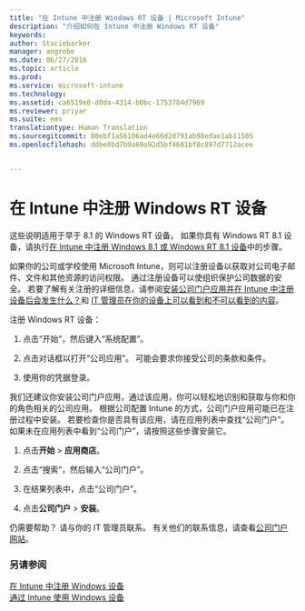 ```yaml
---
title: "在 Intune 中注册 Windows RT 设备 | Microsoft Intune"
description: "介绍如何在 Intune 中注册 Windows RT 设备"
keywords: 
author: Staciebarker
manager: angrobe
ms.date: 06/27/2016
ms.topic: article
ms.prod: 
ms.service: microsoft-intune
ms.technology: 
ms.assetid: ca6519e8-d0da-4314-b0bc-1753784d7969
ms.reviewer: priyar
ms.suite: ems
translationtype: Human Translation
ms.sourcegitcommit: 80ebf1a56106ad4e66d2d791ab98edae1ab11505
ms.openlocfilehash: ddbe0bd7b9a69a92d5bf4681bf8c897d7712acee


---
```



# 在 Intune 中注册 Windows RT 设备

这些说明适用于早于 8.1 的 Windows RT 设备。 如果你具有 Windows RT 8.1 设备，请执行[在 Intune 中注册 Windows 8.1 或 Windows RT 8.1 设备](enroll-your-w81-or-rt81-windows.md)中的步骤。

如果你的公司或学校使用 Microsoft Intune，则可以注册设备以获取对公司电子邮件、文件和其他资源的访问权限。 通过注册设备可以使组织保护公司数据的安全。 若要了解有关注册的详细信息，请参阅[安装公司门户应用并在 Intune 中注册设备后会发生什么？](what-happens-if-you-install-the-company-portal-app-and-enroll-your-device-in-intune-windows.md)和 [IT 管理员在你的设备上可以看到和不可以看到的内容](what-can-your-it-administrator-see-when-you-enroll-your-device-in-intune-windows.md)。


注册 Windows RT 设备：

1.  点击“开始”，然后键入“系统配置”。

2.  点击对话框以打开“公司应用”。 可能会要求你接受公司的条款和条件。

3.  使用你的凭据登录。

我们还建议你安装公司门户应用，通过该应用，你可以轻松地识别和获取与你和你的角色相关的公司应用。 根据公司配置 Intune 的方式，公司门户应用可能已在注册过程中安装。 若要检查你是否具有该应用，请在应用列表中查找“公司门户”。 如果未在应用列表中看到“公司门户”，请按照这些步骤安装它。

1.  点击**开始** &gt; **应用商店**。

2.  点击“搜索”，然后输入“公司门户”。

3.  在结果列表中，点击“公司门户”。

4.  点击**公司门户** &gt; **安装**。

仍需要帮助？ 请与你的 IT 管理员联系。 有关他们的联系信息，请查看[公司门户网站](http://portal.manage.microsoft.com)。

### 另请参阅
[在 Intune 中注册 Windows 设备](enroll-your-device-in-intune-windows.md)</br>
[通过 Intune 使用 Windows 设备](using-your-windows-device-with-intune.md)



<!--HONumber=Aug16_HO1-->


